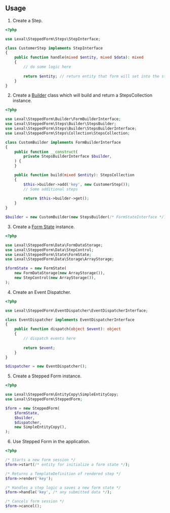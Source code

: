 ## Usage

1. Create a Step.

```php
<?php

use Lexal\SteppedForm\Steps\StepInterface;

class CustomerStep implements StepInterface
{
    public function handle(mixed $entity, mixed $data): mixed
    {
        // do some logic here
        
        return $entity; // return entity that form will set into the storage
    }
}
```

2. Create a [Builder](FORM_BUILDER.md) class which will build and return a
      StepsCollection instance.

```php
<?php

use Lexal\SteppedForm\Builder\FormBuilderInterface;
use Lexal\SteppedForm\Steps\Builder\StepsBuilder;
use Lexal\SteppedForm\Steps\Builder\StepsBuilderInterface;
use Lexal\SteppedForm\Steps\Collection\StepsCollection;

class CustomBuilder implements FormBuilderInterface
{
    public function __construct(
        private StepsBuilderInterface $builder,
    ) {
    }

    public function build(mixed $entity): StepsCollection
    {
        $this->builder->add('key', new CustomerStep());
        // Some additional steps
        
        return $this->builder->get();
    }
}

$builder = new CustomBuilder(new StepsBuilder(/* FormStateInterface */));
```

3. Create a [Form State](FORM_STATE.md) instance.

```php
<?php

use Lexal\SteppedForm\Data\FormDataStorage;
use Lexal\SteppedForm\Data\StepControl;
use Lexal\SteppedForm\State\FormState;
use Lexal\SteppedForm\Data\Storage\ArrayStorage;

$formState = new FormState(
    new FormDataStorage(new ArrayStorage()),
    new StepControl(new ArrayStorage()),
);
```

4. Create an Event Dispatcher.

```php
<?php

use Lexal\SteppedForm\EventDispatcher\EventDispatcherInterface;

class EventDispatcher implements EventDispatcherInterface
{
    public function dispatch(object $event): object
    {
        // dispatch events here
        
        return $event;
    }
}

$dispatcher = new EventDispatcher();
```

5. Create a Stepped Form instance.

```php
<?php

use Lexal\SteppedForm\EntityCopy\SimpleEntityCopy;
use Lexal\SteppedForm\SteppedForm;

$form = new SteppedForm(
    $formState,
    $builder,
    $dispatcher,
    new SimpleEntityCopy(),
);
```

6. Use Stepped Form in the application.

```php
<?php

/* Starts a new form session */
$form->start(/* entity for initialize a form state */);

/* Returns a TemplateDefinition of rendered step */
$form->render('key');

/* Handles a step logic a saves a new form state */
$form->handle('key', /* any submitted data */);

/* Cancels form session */
$form->cancel();
```
